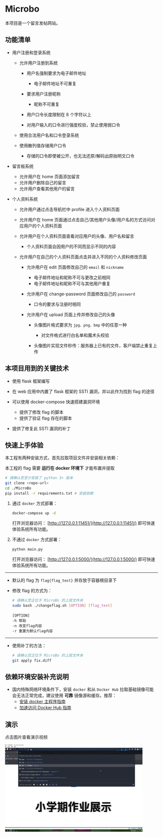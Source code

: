 # Microbo

本项目是一个留言发帖网站。

## 功能清单

- 用户注册和登录系统

  - 允许用户注册到系统

    - 用户名强制要求为电子邮件地址

      - 电子邮件地址不可重复

    - 要求用户注册昵称

      - 昵称不可重复

    - 用户口令长度限制在 8 个字符以上
    - 对用户输入的口令进行强度校验，禁止使用弱口令

  - 使用合法用户名和口令登录系统
  - 使用散列值存储用户口令

    - 存储的口令即使被公开，也无法还原/解码出原始明文口令

- 留言板系统

  - 允许用户在 home 页面添加留言
  - 允许用户删除自己的留言
  - 允许用户查看其他用户的留言

- 个人资料系统

  - 允许用户通过点击导航栏中 profile 进入个人资料页面
  - 允许用户在 home 页面通过点击自己/其他用户头像/用户名的方式访问对应用户的个人资料页面
  - 允许用户在个人资料页面查看对应用户的头像、用户名和留言

    - 个人资料页面会因用户的不同而显示不同的内容

  - 允许用户在自己的个人资料页面点击并进入不同的个人资料修改页面

    - 允许用户在 edit 页面修改自己的 `email` 和 `nickname`

      - 电子邮件地址和昵称不可与更改之前相同
      - 电子邮件地址和昵称不可与其他用户重复

    - 允许用户在 change-password 页面修改自己的 `password`

      - 口令的要求与注册时相同

    - 允许用户在 upload 页面上传并修改自己的头像

      - 头像图片格式要求为 `jpg、png、bmp` 中的任意一种

        - 对文件格式进行白名单和魔术头校验

      - 头像图片实现文件秒传：服务器上已有的文件，客户端禁止重复上传

## 本项目用到的关键技术

- 使用 flask 框架编写
- 在 web 应用中内置了 flask 框架的 SSTI 漏洞，并以此作为找到 flag 的途径
- 可以使用 docker-compose 快速搭建漏洞环境

  - 提供了修改 flag 的脚本
  - 提供了验证 flag 存在的脚本

- 提供了修复此 SSTI 漏洞的补丁

## 快速上手体验

本工程有两种安装方式，首先拉取项目文件并安装相关依赖：

本工程的 flag 需要 **运行在 docker 环境下** 才能布置并提取

```bash
# 请确认您至少安装了 python 3+ 版本
git clone <repo-url>
cd ./MicroBo
pip install -r requirements.txt # 安装依赖
```

1. 通过 `docker` 方式部署：

   ```bash
   docker-compose up -d
   ```

   打开浏览器访问： [http://127.0.0.1:11451/](http://127.0.0.1:11451/) 即可快速体验系统所有功能。

2. 不通过 `docker` 方式部署：

   ```bash
   python main.py
   ```

   打开浏览器访问： [http://127.0.0.1:5000/](http://127.0.0.1:5000/) 即可快速体验系统所有功能。

---

- 默认的 flag 为 `flag{flag_test}` 并存放于容器根目录下
- 修改 flag 的方式为：

  ```bash
  # 请确认您正位于 MicroBo 的上层文件夹
  sudo bash ./changeflag.sh [OPTION] [flag_text]

  [OPTION]
  -h 帮助
  -n 改变flag内容
  -r 重置为默认flag内容
  ```

---

- 使用补丁的方法：

  ```bash
  # 请确认您正位于 MicroBo 的上层文件夹
  git apply fix.diff
  ```

## 依赖环境安装补充说明

- 国内特殊网络环境条件下，安装 `docker` 和从 `Docker Hub` 拉取基础镜像可能会无法正常完成，建议使用 **可靠** 镜像源和缓存。推荐：
  - [安装 docker 主程序指南](http://mirrors.ustc.edu.cn/help/docker-ce.html)
  - [加速访问 Docker Hub 指南](http://mirrors.ustc.edu.cn/help/dockerhub.html)

## 演示

点击图片查看演示视频

[![查看演示视频](img/demo.png)](https://www.bilibili.com/video/BV1T14y1b7kH)
